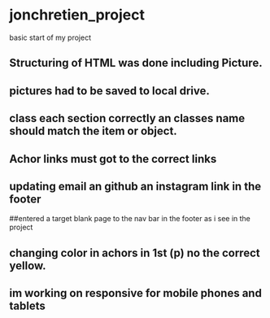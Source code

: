 # jonchretien_project
basic start of my project 

## Structuring of HTML was done including Picture. 

## pictures had to be saved to local drive. 

## class each section correctly an classes name should match       the item or object.
## Achor links must got to the correct links

## updating email an github an instagram link in the footer

##entered a target blank page to the nav bar in the footer as i   see in the project

## changing color in achors in 1st (p) no the correct yellow.

## im working on responsive for mobile phones and tablets 